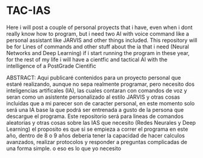 # TAC-IAS
Here i will post a couple of personal proyects that i have, even when i dont really know how to program, but i need two AI with voice command like a personal assistant like JARVIS and other things included. This repository will be for Lines of commands and other stuff about the ia that i need (Neural Networks and Deep Learning) if i start running the program in these year, for the rest of my life i will have a cientfic and tactical AI with the intelligence of a PostGrade Cientific  

ABSTRACT: Aqui publicaré contenidos para un proyecto personal que estaré realizando, aunque no sepa realmente programar, pero necesito dos inteligencias artificales (IA), las cuales contaran con comandos de voz y seran como un asistente personalizado al estilo JARVIS y otras cosas incluidas que a mi parecer son de caracter personal, en este momento solo será una IA base la que podrá ser entrenada a gusto de la persona que descargue el programa. Este repositorio será para lineas de comandos aleatorias y otras cosas sobre las IAS que necesito (Redes Neurales y Deep Learning) el proposito es que si se empieza a correr el programa en este año, dentro de 8 o 9 años deberia tener la capacidad de hacer calculos avanzados, realizar protocolos y responder a preguntas complicadas de una forma simple. o eso es lo que yo necesito
